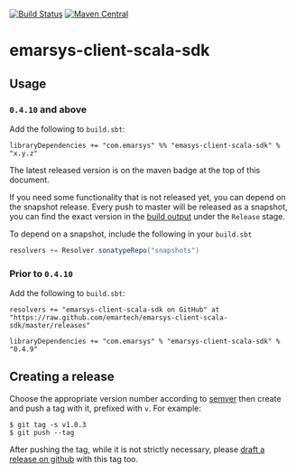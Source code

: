 [![Build Status](https://github.com/emartech/emarsys-client-scala-sdk/workflows/CI/badge.svg)](https://github.com/emartech/emarsys-client-scala-sdk/actions?query=workflow%3ACI) 
[![Maven Central](https://img.shields.io/maven-central/v/com.emarsys/emarsys-client-scala-sdk_2.12.svg?label=Maven%20Central)](https://search.maven.org/search?q=g:%22com.emarsys%22%20AND%20a:%22emarsys-client-scala-sdk_2.12%22)

# emarsys-client-scala-sdk

## Usage

### `0.4.10` and above

Add the following to `build.sbt`:

```
libraryDependencies += "com.emarsys" %% "emasys-client-scala-sdk" % "x.y.z"
```

The latest released version is on the maven badge at the top of this document.

If you need some functionality that is not released yet, you can depend on the snapshot release. Every push to master will be released as a snapshot, you can find the exact version in the [build output] under the `Release` stage.

To depend on a snapshot, include the following in your `build.sbt`
```scala
resolvers += Resolver.sonatypeRepo("snapshots")
```

### Prior to `0.4.10`

Add the following to `build.sbt`:

```
resolvers += "emarsys-client-scala-sdk on GitHub" at "https://raw.github.com/emartech/emarsys-client-scala-sdk/master/releases"
```
```
libraryDependencies += "com.emarsys" % "emarsys-client-scala-sdk" % "0.4.9"
```

## Creating a release

Choose the appropriate version number according to [semver] then create and push a tag with it, prefixed with `v`.
For example:

```
$ git tag -s v1.0.3
$ git push --tag
```

After pushing the tag, while it is not strictly necessary, please [draft a release on github] with this tag too.

[build output]: https://travis-ci.org/emartech/emarsys-client-scala-sdk
[semver]: https://semver.org
[draft a release on github]: https://github.com/emartech/emarsys-client-scala-sdk/releases/new

